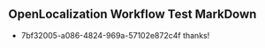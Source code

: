 ## OpenLocalization Workflow Test MarkDown
* 7bf32005-a086-4824-969a-57102e872c4f thanks!

<!--HONumber=Aug16_HO1-->



